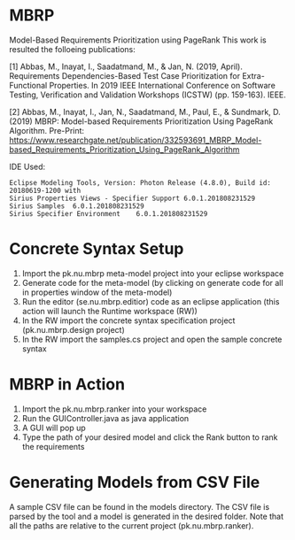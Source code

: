 # MBRP
Model-Based Requirements Prioritization using PageRank
This work is resulted the folloeing publications:

[1] Abbas, M., Inayat, I., Saadatmand, M., & Jan, N. (2019, April). Requirements Dependencies-Based Test Case Prioritization for Extra-Functional Properties. In 2019 IEEE International Conference on Software Testing, Verification and Validation Workshops (ICSTW) (pp. 159-163). IEEE.

[2] Abbas, M., Inayat, I., Jan, N., Saadatmand, M., Paul, E., & Sundmark, D. (2019) MBRP: Model-based Requirements Prioritization Using PageRank Algorithm. Pre-Print: https://www.researchgate.net/publication/332593691_MBRP_Model-based_Requirements_Prioritization_Using_PageRank_Algorithm

IDE Used:    
	
	Eclipse Modeling Tools, Version: Photon Release (4.8.0), Build id: 20180619-1200 with 
	Sirius Properties Views - Specifier Support	6.0.1.201808231529
    Sirius Samples	6.0.1.201808231529
    Sirius Specifier Environment	6.0.1.201808231529

# Concrete Syntax Setup
1) Import the pk.nu.mbrp meta-model project into your eclipse workspace
2) Generate code for the meta-model (by clicking on generate code for all in properties window of the meta-model)
3) Run the editor (se.nu.mbrp.editior) code as an eclipse application (this action will launch the Runtime workspace (RW))
4) In the RW import the concrete syntax specification project (pk.nu.mbrp.design project) 
5) In the RW import the samples.cs project and open the sample concrete syntax

# MBRP in Action
1) Import the pk.nu.mbrp.ranker into your workspace
2) Run the GUIController.java as java application
3) A GUI will pop up
4) Type the path of your desired model and click the Rank button to rank the requirements

# Generating Models from CSV File
A sample CSV file can be found in the models directory. The CSV file is parsed by the tool and a model is generated in the desired folder. Note that all the paths are relative to the current project (pk.nu.mbrp.ranker).
